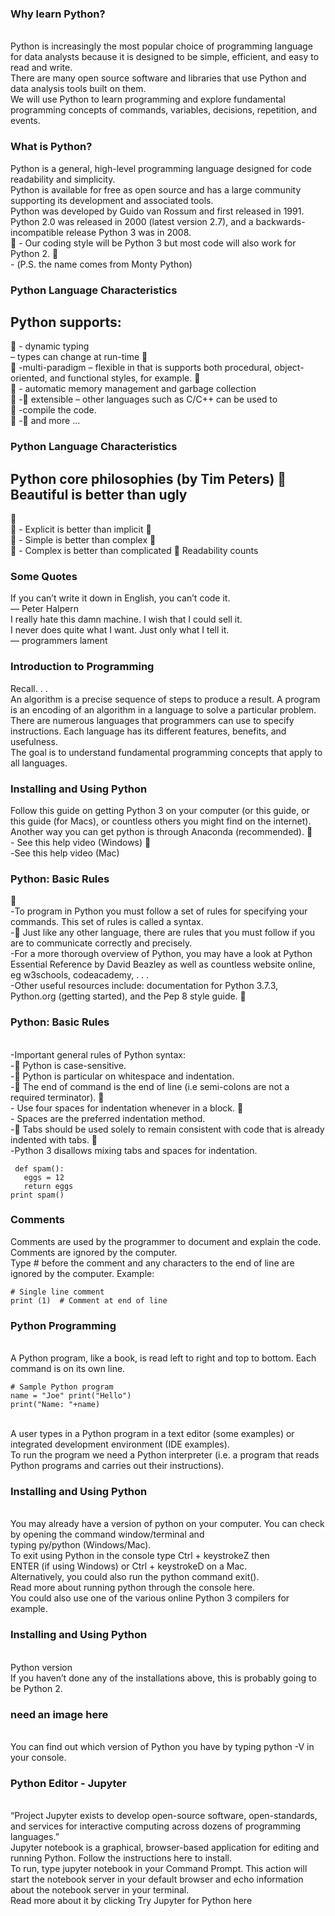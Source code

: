 ### Why learn Python?
<br>Python is increasingly the most popular choice of programming language for data analysts because it is designed to be simple, efficient, and easy to read and write.
<br>There are many open source software and libraries that use Python and data analysis tools built on them.
<br>We will use Python to learn programming and explore fundamental programming concepts of commands, variables, decisions, repetition, and events.
 
 ### What is Python?
Python is a general, high-level programming language designed for code readability and simplicity.
<br>Python is available for free as open source and has a large community supporting its development and associated tools.
<br>Python was developed by Guido van Rossum and first released in 1991. Python 2.0 was released in 2000 (latest version 2.7), and a backwards-incompatible release Python 3 was in 2008.
<br>􏰀 - Our coding style will be Python 3 but most code will also work for Python 2.
􏰀 <br>- (P.S. the name comes from Monty Python)

### Python Language Characteristics
## Python supports:
􏰀 - dynamic typing
<br>– types can change at run-time
􏰀 <br>􏰀 -multi-paradigm – flexible in that is supports both procedural, object-oriented, and functional styles, for example.
􏰀<br>􏰀 - automatic memory management and garbage collection
<br>􏰀 -􏰀 extensible – other languages such as C/C++ can be used to
<br>􏰀 -compile the code.
<br>􏰀 -􏰀 and more ...
 

### Python Language Characteristics
## Python core philosophies (by Tim Peters) 􏰀 Beautiful is better than ugly
􏰀<br>􏰀 - Explicit is better than implicit
􏰀<br>􏰀 - Simple is better than complex
􏰀<br>􏰀 - Complex is better than complicated 􏰀 Readability counts
 
###  Some Quotes
If you can’t write it down in English, you can’t code it.
<br>— Peter Halpern
<br>I really hate this damn machine. I wish that I could sell it.
<br>I never does quite what I want. Just only what I tell it.
<br>— programmers lament
 

### Introduction to Programming
Recall. . .
<br>An algorithm is a precise sequence of steps to produce a result. A program is an encoding of an algorithm in a language to solve a particular problem.
<br>There are numerous languages that programmers can use to specify instructions. Each language has its different features, benefits, and usefulness.
<br>The goal is to understand fundamental programming concepts that apply to all languages.

### Installing and Using Python
Follow this guide on getting Python 3 on your computer (or this guide, or this guide (for Macs), or countless others you might find on the internet).
<br>Another way you can get python is through Anaconda (recommended).
􏰀 <br>- See this help video (Windows) 􏰀 <br>-See this help video (Mac)
 

### Python: Basic Rules
􏰀
<br>-To program in Python you must follow a set of rules for specifying your commands. This set of rules is called a syntax.
<br>-􏰀 Just like any other language, there are rules that you must follow if you are to communicate correctly and precisely.
<br>-For a more thorough overview of Python, you may have a look at Python Essential Reference by David Beazley as well as countless website online, eg w3schools, codeacademy, . . .
<br>-Other useful resources include: documentation for Python 3.7.3, Python.org (getting started), and the Pep 8 style guide.
􏰀


### Python: Basic Rules
<br>-Important general rules of Python syntax:
<br>-􏰀 Python is case-sensitive.
<br>-􏰀 Python is particular on whitespace and indentation.
<br>-􏰀 The end of command is the end of line (i.e semi-colons are not a required terminator).
􏰀<br>- Use four spaces for indentation whenever in a block.
􏰀<br>- Spaces are the preferred indentation method.
<br>-􏰀 Tabs should be used solely to remain consistent with code that is already indented with tabs.
􏰀 <br>-Python 3 disallows mixing tabs and spaces for indentation.
```text
 def spam(): 
   eggs = 12
   return eggs
print spam()
```


### Comments
Comments are used by the programmer to document and explain the code. Comments are ignored by the computer.
<br>Type # before the comment and any characters to the end of line are ignored by the computer. Example:
 ``` text
 # Single line comment
 print (1)  # Comment at end of line
 ```

### Python Programming
<br>A Python program, like a book, is read left to right and top to bottom. Each command is on its own line.
```text
# Sample Python program
name = "Joe" print("Hello") 
print("Name: "+name)
```
<br>A user types in a Python program in a text editor (some examples) or integrated development environment (IDE examples).
<br>To run the program we need a Python interpreter (i.e. a program that reads Python programs and carries out their instructions).
 
 ### Installing and Using Python

<br>You may already have a version of python on your computer. You can check by opening the command window/terminal and
<br>typing py/python (Windows/Mac).
<br>To exit using Python in the console type Ctrl + keystrokeZ then
<br>ENTER (if using Windows) or Ctrl + keystrokeD on a Mac.
<br>Alternatively, you could also run the python command exit().
<br>Read more about running python through the console here.
<br>You could also use one of the various online Python 3 compilers for example.
  
### Installing and Using Python
<br>Python version
<br>If you haven’t done any of the installations above, this is probably going to be Python 2.

### need an image here 

 <br>You can find out which version of Python you have by typing python -V in your console.
 

### Python Editor - Jupyter
<br>“Project Jupyter exists to develop open-source software, open-standards, and services for interactive computing across dozens of programming languages.”
<br>Jupyter notebook is a graphical, browser-based application for editing and running Python. Follow the instructions here to install.
<br>To run, type jupyter notebook in your Command Prompt. This action will start the notebook server in your default browser
and echo information about the notebook server in your terminal. <br>Read more about it by clicking Try Jupyter for Python here
